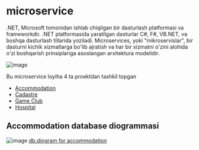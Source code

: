 # microservice
.NET, Microsoft tomonidan ishlab chiqilgan bir dasturlash platformasi va frameworkdir. .NET platformasida yaratilgan dasturlar C#, F#, VB.NET, va boshqa dasturlash tillarida yoziladi. Microservices, yoki "mikroservislar", bir dasturni kichik xizmatlarga bo'lib ajratish va har bir xizmatni o'zini alohida o'zi boshqarish prinsiplariga asoslangan arxitektura modelidir.

   ![image](https://github.com/bahriddin-abdusalomov/microservice/assets/123171397/ab5f526e-a5ea-499f-ab6a-62ef2e72a2bf)

Bu microservice loyiha 4 ta proektdan tashkil topgan 

 - [Accommodation](https://github.com/bahriddin-abdusalomov/microservice/tree/main/src/Accommodation)
 - [Cadastre](https://github.com/bahriddin-abdusalomov/microservice/tree/main/src/Cadastre)
 - [Game Club](https://github.com/bahriddin-abdusalomov/microservice/tree/main/src/GameClub)
 - [Hospital](https://github.com/bahriddin-abdusalomov/microservice/tree/main/src/Hospital)

## Accommodation database diogrammasi

![image](https://github.com/bahriddin-abdusalomov/microservice/assets/123171397/0546d2ef-2d02-4ea6-b425-e2c38d266912)
[db.diogram for accommodation](https://drawsql.app/teams/team-2392/diagrams/accommodation-db)



